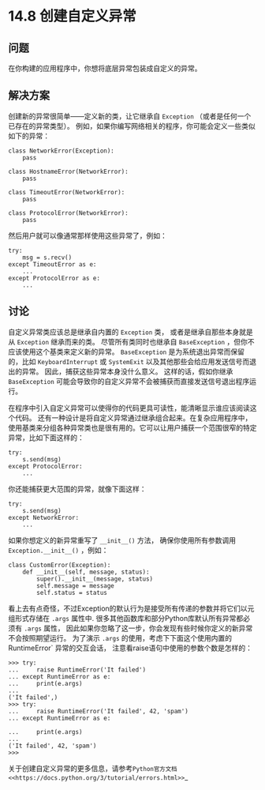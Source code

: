 # 14.8 创建自定义异常

## 问题

在你构建的应用程序中，你想将底层异常包装成自定义的异常。

## 解决方案

创建新的异常很简单——定义新的类，让它继承自 `Exception` （或者是任何一个已存在的异常类型）。 例如，如果你编写网络相关的程序，你可能会定义一些类似如下的异常：

```
class NetworkError(Exception):
    pass

class HostnameError(NetworkError):
    pass

class TimeoutError(NetworkError):
    pass

class ProtocolError(NetworkError):
    pass
```

然后用户就可以像通常那样使用这些异常了，例如：

```
try:
    msg = s.recv()
except TimeoutError as e:
    ...
except ProtocolError as e:
    ...
```

## 讨论

自定义异常类应该总是继承自内置的 `Exception` 类， 或者是继承自那些本身就是从 `Exception` 继承而来的类。 尽管所有类同时也继承自 `BaseException` ，但你不应该使用这个基类来定义新的异常。 `BaseException` 是为系统退出异常而保留的，比如 `KeyboardInterrupt` 或 `SystemExit` 以及其他那些会给应用发送信号而退出的异常。 因此，捕获这些异常本身没什么意义。 这样的话，假如你继承 `BaseException` 可能会导致你的自定义异常不会被捕获而直接发送信号退出程序运行。

在程序中引入自定义异常可以使得你的代码更具可读性，能清晰显示谁应该阅读这个代码。 还有一种设计是将自定义异常通过继承组合起来。在复杂应用程序中， 使用基类来分组各种异常类也是很有用的。它可以让用户捕获一个范围很窄的特定异常，比如下面这样的：

```
try:
    s.send(msg)
except ProtocolError:
    ...
```

你还能捕获更大范围的异常，就像下面这样：

```
try:
    s.send(msg)
except NetworkError:
    ...
```

如果你想定义的新异常重写了 `__init__()` 方法， 确保你使用所有参数调用 `Exception.__init__()` ，例如：

```
class CustomError(Exception):
    def __init__(self, message, status):
        super().__init__(message, status)
        self.message = message
        self.status = status
```

看上去有点奇怪，不过Exception的默认行为是接受所有传递的参数并将它们以元组形式存储在 `.args` 属性中. 很多其他函数库和部分Python库默认所有异常都必须有 `.args` 属性， 因此如果你忽略了这一步，你会发现有些时候你定义的新异常不会按照期望运行。 为了演示 `.args` 的使用，考虑下下面这个使用内置的 RuntimeError` 异常的交互会话， 注意看raise语句中使用的参数个数是怎样的：

```
>>> try:
...     raise RuntimeError('It failed')
... except RuntimeError as e:
...     print(e.args)
...
('It failed',)
>>> try:
...     raise RuntimeError('It failed', 42, 'spam')
... except RuntimeError as e:

...     print(e.args)
...
('It failed', 42, 'spam')
>>>
```

关于创建自定义异常的更多信息，请参考`Python官方文档 <<https://docs.python.org/3/tutorial/errors.html>>`_